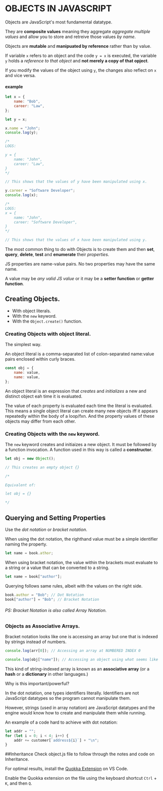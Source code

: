 # OBJECTS IN JAVASCRIPT

Objects are JavaScript's most fundamental datatype.

They are **composite values** meaning they aggregate _aggregate multiple values_ and allow you to store and retreive those values _by name_.

Objects are **mutable** and **manipuated by reference** rather than by value.

If variable `x` refers to an object and the code `y = x` is executed, the variable `y` holds a _reference to that object_ and **not merely a copy of that opject**.

If you modify the values of the object using `y`, the changes also reflect on `x` and vice versa.

#### example

```js
let x = {
	name: "Bob",
	career: "Law",
};

let y = x;

x.name = "John";
console.log(y);

/*
LOGS:

y = {
	name: "John",
	career: "Law",
}
*/

// This shows that the values of y have been manipulated using x.

y.career = "Software Developer";
console.log(x);

/*
LOGS:
x = {
	name: "John",
	career: "Software Developer",
}
*/

// This shows that the values of x have been manipulated using y.
```

The most common thing to do with Objects is to create them and then **set**, **query**, **delete**, **test** and **enumerate** their _properties_.

JS properties are name-value pairs. No two properties may have the same name.

A value may be _any valid JS value_ or it may be a **setter function** or **getter function**.

## Creating Objects.

- With object literals.
- With the `new` keyword.
- With the `Object.create()` function.

### Creating Objects with object literal.

The simplest way.

An object literal is a comma-separated list of colon-separated name:value pairs enclosed within curly braces.

```js
const obj = {
	name: value,
	name: value,
};
```

An object literal is an expression that _creates_ and _initializes_ a new and distinct object eah time it is evaluated.

The value of each property is evaluated each time the literal is evaluated.
This means a single object literal can create many new objects iff it appears repeatedly within the body of a loop/fxn. And the property values of these objects may differ from each other.

### Creating Objects with the `new` keyword.

The `new` keyword creates and initiaizes a new object. It must be followed by a function invocation.
A function used in this way is called a **constructor**.

```js
let obj = new Object();

// This creates an empty object {}

/*

Equivalent of:

let obj = {}

*/
```

<!-- ### DETOUR - Object Prototypes
Any time you create an object using object literal, what JavaScript actially does is it makes a call to the `new Object()` constructor to create the object.

| What you write | What JavaScript sees/does|
| --- | --- |
|`let myObj = {}` | `let myObj = new Object()`|
 -->

## Querying and Setting Properties

Use the _dot notation_ or _bracket notation_.

When using the dot notation, the righthand value must be a simple identifier naming the property.

```js
let name = book.athor;
```

When using bracket notation, the value within the brackets must evaluate to a string or a value that can be converted to a string.

```js
let name = book["author"];
```

Querying follows same rules, albeit with the values on the right side.

```js
book.author = "Bob"; // Dot Notation
book["author"] = "Bob"; // Bracket Notation
```

###### PS: Bracket Notation is also called Array Notation.

### Objects as Associative Arrays.

Bracket notation looks like one is accessing an array but one that is indexed by strings instead of numbers.

```js
console.log(arr[0]); // Accessing an array at NUMBERED INDEX 0

console.log(obj["name"]); // Accessing an object using what seems like STRING-INDEXING.
```

This kind of string-indexed array is known as an **associative array** (or a **hash** or a **dictionary** in other languages.)

Why is this important/powerful?

In the dot notation, one types identifiers literally. Identifiers are not JavaScript datatypes so the program cannot manipulate them.

However, strings (used in array notation) are JavaScript datatypes and the engine would know how to create and manipulate them while running.

An example of a code hard to achieve with dot notation:

```js
let addr = "";
for (let i = 0; i < 4; i++) {
	addr += customer[`address${i}`] + "\n";
}
```

##Inheritance
Check object.js file to follow through the notes and code on Inheritance.

For optimal results, install the [Quokka Extension](https://marketplace.visualstudio.com/items?itemName=WallabyJs.quokka-vscode) on VS Code.

Enable the Quokka extension on the file using the keyboard shortcut `Ctrl` + `K`, and then `Q`.
